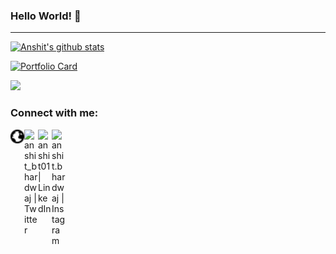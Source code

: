 ### Hello World! 👋

---

[![Anshit's github stats](https://github-readme-stats.vercel.app/api?username=anshit01&hide=issues&count_private=true&show_icons=true&include_all_commits=true)](https://github.com/anshit01)

[![Portfolio Card](https://github-readme-stats.vercel.app/api/pin/?username=anshit01&repo=anshit01.github.io)](https://anshit01.github.io)

![](https://komarev.com/ghpvc/?username=anshit01)

### Connect with me:

[<img align="left" alt="anshit01.github.io" width="22px" src="https://raw.githubusercontent.com/iconic/open-iconic/master/svg/globe.svg" />][website]
[<img align="left" alt="anshit_bhardwaj | Twitter" width="22px" src="https://cdn.jsdelivr.net/npm/simple-icons@v3/icons/twitter.svg" />][twitter]
[<img align="left" alt="anshit01 | LinkedIn" width="22px" src="https://cdn.jsdelivr.net/npm/simple-icons@v3/icons/linkedin.svg" />][linkedin]
[<img align="left" alt="anshit.bhardwaj | Instagram" width="22px" src="https://cdn.jsdelivr.net/npm/simple-icons@v3/icons/instagram.svg" />][instagram]

<br />

<!--
**Anshit01/Anshit01** is a ✨ _special_ ✨ repository because its `README.md` (this file) appears on your GitHub profile.

Here are some ideas to get you started:

- 🔭 I’m currently working on ...
- 🌱 I’m currently learning ...
- 👯 I’m looking to collaborate on ...
- 🤔 I’m looking for help with ...
- 💬 Ask me about ...
- 📫 How to reach me: ...
- 😄 Pronouns: ...
- ⚡ Fun fact: ...
-->


[website]: https://anshit01.github.io
[twitter]: https://twitter.com/anshit_bhardwaj
[instagram]: https://instagram.com/anshit.bhardwaj
[linkedin]: https://linkedin.com/in/anshit01
